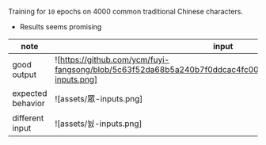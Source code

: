 Training for `10` epochs on 4000 common traditional Chinese characters.

- Results seems promising

| note              | input              | prediction          | truth               |
| ----------------- | ------------------ | ------------------- | ------------------- |
| good output       | ![https://github.com/ycm/fuyi-fangsong/blob/5c63f52da68b5a240b7f0ddcac4fc00bddd6aeb1/assets/%E7%9C%BE-inputs.png] | ![assets/義-outputs.png] | ![assets/義-targets.png] |
| expected behavior | ![assets/眾-inputs.png] | ![assets/眾-outputs.png] | ![assets/眾-targets.png] |
| different input   | ![assets/눬-inputs.png] | ![assets/눬-outputs.png] | n/a                 |
